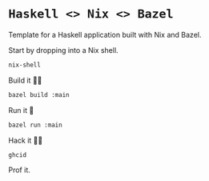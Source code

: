 # `Haskell <> Nix <> Bazel`

Template for a Haskell application built with Nix and Bazel.

Start by dropping into a Nix shell.

```sh
nix-shell
```

Build it 👷‍♀️

```sh
bazel build :main
```

Run it 🏃

```sh
bazel run :main
```

Hack it 👩‍💻

```
ghcid
```

Prof it.
